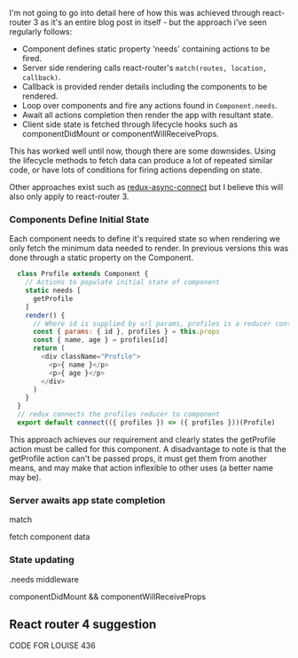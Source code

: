 
I'm not going to go into detail here of how this was achieved through react-router 3 as it's an entire blog post in itself - but the approach i've seen regularly follows:

* Component defines static property 'needs' containing actions to be fired.
* Server side rendering calls react-router's `match(routes, location, callback)`.
* Callback is provided render details including the components to be rendered.
* Loop over components and fire any actions found in `Component.needs`.
* Await all actions completion then render the app with resultant state.
* Client side state is fetched through lifecycle hooks such as componentDidMount or componentWillReceiveProps.

This has worked well until now, though there are some downsides. Using the lifecycle methods to fetch data can produce a lot of repeated similar code, or have lots of conditions for firing actions depending on state.

Other approaches exist such as [redux-async-connect](https://github.com/Rezonans/redux-async-connect) but I believe this will also only apply to react-router 3.










### Components Define Initial State

Each component needs to define it's required state so when rendering we only fetch the minimum data needed to render. In previous versions this was done through a static property on the Component.

```javascript
  class Profile extends Component {
    // Actions to populate initial state of component
    static needs [
      getProfile
    ]
    render() {
      // Where id is supplied by url params, profiles is a reducer containing a profile map
      const { params: { id }, profiles } = this.props
      const { name, age } = profiles[id]
      return (
        <div className="Profile">
          <p>{ name }</p>
          <p>{ age }</p>
        </div>
      )
    }
  }
  // redux connects the profiles reducer to component
  export default connect(({ profiles }) => ({ profiles }))(Profile)
```

This approach achieves our requirement and clearly states the getProfile action must be called for this component. A disadvantage to note is that the getProfile action can't be passed props, it must get them from another means, and may make that action inflexible to other uses (a better name may be).

### Server awaits app state completion

match

fetch component data

### State updating

.needs middleware

componentDidMount && componentWillReceiveProps


## React router 4 suggestion




CODE FOR LOUISE 436
